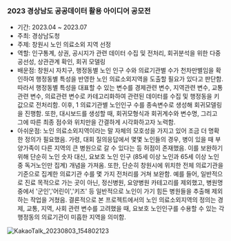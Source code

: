 ### 2023 경상남도 공공데이터 활용 아이디어 공모전

- 기간: 2023.04 ~ 2023.07
- 주최: 경상남도청
- 주제: 창원시 노인 의료소외 지역 선정
- 역할: 인구통계, 상권, 공시지가 관련 데이터 수집 및 전처리, 회귀분석을 위한 다중공선성, 상관관계 확인, 회귀 모델링 
- 배운점: 창원시 자치구, 행정동별 노인 인구 수와 의료기관별 수가 천차만별임을 확인하여 행정동별 특성을 반영한 노인 의료소외지역을 도출할 필요가 있다고 판단함. 따라서 행정동별 특성을 대표할 수 있는 변수를 경제관련 변수, 지역관련 변수, 교통관련 변수, 의료관련 변수로 카테고리화하여 관련된 데이터를 수집 및 행정동을 키값으로 전처리함. 이후, 1 의료기관별 노인인구 수를 종속변수로 생성해 회귀모델링을 진행함. 또한, 대시보드를 생성할 때, 회귀모형식과 회귀계수와 변수명, 그리고 그에 따른 최종 점수와 위치만을 간결하게 시각화하고자 노력함.
- 아쉬운점: 노인 의료소외지역이라는 말 자체의 모호성을 가지고 있어 조금 더 명확한 정의가 필요했음. 가령, 대회 질의응답에서 몇몇 노인들의 경우, 병이 있을 때 부양가족이 다른 지역의 큰 병원으로 갈 수 있다는 등 허점이 존재했음. 이를 보완하기 위해 단순히 노인 숫자 대신, 요보호 노인 인구 (85세 이상 노인과 65세 이상 노인 중 독거노인만 집계) 개념을 가져옴. 또한, 단순히 창원시에 위치한 전체 의료기관을 기준으로 집계한 의료기관 수를 몇 가지 전처리를 거쳐 보완함. 예를 들어, 일반적으로 진료 목적으로 가는 곳이 아닌, 정신병원, 요양병원 카테고리를 제외했고, 병원명 중에서 '군인','어린이','키즈' 등 일반적으로 노인이 가기 힘든 병원들을 추출해 제외하는 작업을 거쳤음. 결론적으로 본 프로젝트에서의 노인 의료소외지역의 정의는 경제, 교통, 지역, 사회 관련 변수를 고려했을 때, 요보호 노인인구를 수용할 수 있는 각 행정동의 의료기관이 미흡한 지역을 의미함.

![KakaoTalk_20230803_154802123](https://github.com/gyu-yeong/PROJECT/assets/139207337/dfa9652f-5d90-479c-934b-240f7384b5e4)
